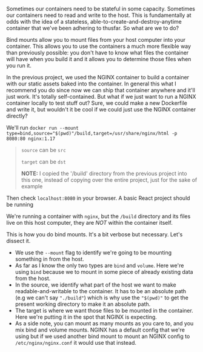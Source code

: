 Sometimes our containers need to be stateful in some capacity. Sometimes our containers need to read and write to the host. This is fundamentally at odds with the idea of a stateless, able-to-create-and-destroy-anytime container that we've been adhering to thusfar. So what are we to do?

Bind mounts allow you to mount files from your host computer into your container. This allows you to use the containers a much more flexible way than previously possible: you don't have to know what files the container will have when you build it and it allows you to determine those files when you run it.

In the previous project, we used the NGINX container to build a container with our static assets baked into the container. In general this what I recommend you do since now we can ship that container anywhere and it'll just work. It's totally self-contained. But what if we just want to run a NGINX container locally to test stuff out? Sure, we could make a new Dockerfile and write it, but wouldn't it be cool if we could just use the NGINX container directly?

We'll run `docker run --mount type=bind,source="$(pwd)"/build,target=/usr/share/nginx/html -p 8080:80 nginx:1.17`

> `source` can be `src`
>
> `target` can be `dst`
>
> **NOTE:** I copied the '/build' directory from the previous project into this one, instead of copying over the entire project, just for the sake of example

Then check `localhost:8080` in your browser. A basic React project should be running

We're running a container with `nginx`, but the `/build` directory and its files live on this host computer, they are _NOT_ within the container itself.

This is how you do bind mounts. It's a bit verbose but necessary. Let's dissect it.

- We use the `--mount` flag to identify we're going to be mounting something in from the host.
- As far as I know the only two types are `bind` and `volume`. Here we're using `bind` because we to mount in some piece of already existing data from the host.
- In the source, we identify what part of the host we want to make readable-and-writable to the container. It has to be an absolute path (e.g we can't say `"./build"`) which is why use the `"$(pwd)"` to get the present working directory to make it an absolute path.
- The target is where we want those files to be mounted in the container. Here we're putting it in the spot that NGINX is expecting.
- As a side note, you can mount as many mounts as you care to, and you mix bind and volume mounts. NGINX has a default config that we're using but if we used another bind mount to mount an NGINX config to `/etc/nginx/nginx.conf` it would use that instead.
